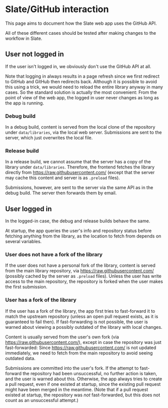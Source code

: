 # Slate/GitHub interaction

This page aims to document how the Slate web app uses the GitHub API.

All of these different cases should be tested after making changes to the workflow in Slate.

## User not logged in

If the user isn't logged in, we obviously don't use the GitHub API at all.

Note that logging in always results in a page refresh since we first redirect to GitHub and GitHub then redirects back. Although it is possible to avoid this using a trick, we would need to reload the entire library anyway in many cases. So the standard solution is actually the most convenient: From the point of view of the web app, the logged in user never changes as long as the app is running.

### Debug build

In a debug build, content is served from the local clone of the repository under `data/libraries`, via the local web server. Submissions are sent to the server, which just overwrites the local file.

### Release build

In a release build, we cannot assume that the server has a copy of the library under `data/libraries`. Therefore, the frontend fetches the library directly from https://raw.githubusercontent.com/ (except that the server may cache this content and server is as `.preload` files).

Submissions, however, are sent to the server via the same API as in the debug build. The server then forwards them by email.

## User logged in

In the logged-in case, the debug and release builds behave the same.

At startup, the app queries the user's info and repository status before fetching anything from the library, as the location to fetch from depends on several variables.

### User does not have a fork of the library

If the user does not have a personal fork of the library, content is served from the main library repository, via https://raw.githubusercontent.com/ (possibly cached by the server as `.preload` files). Unless the user has write access to the main repository, the repository is forked when the user makes the first submission.

### User has a fork of the library

If the user has a fork of the library, the app first tries to fast-forward it to match the upstream repository (unless an open pull request exists, as it is guaranteed to fail then). If fast-forwarding is not possible, the user is warned about viewing a possibly outdated of the library with local changes.

Content is usually served from the user's own fork (via https://raw.githubusercontent.com/), except in case the repository was just fast-forwarded: Since https://raw.githubusercontent.com/ is not updated immediately, we need to fetch from the main repository to avoid seeing outdated data.

Submissions are committed into the user's fork. If the attempt to fast-forward the repository had been unsuccessful, no further action is taken, and the user is warned about this. Otherwise, the app always tries to create a pull request, even if one existed at startup, since the existing pull request might have been merged in the meantime. (Note that if a pull request existed at startup, the repository was _not_ fast-forwarded, but this does not count as an unsuccessful attempt.)
